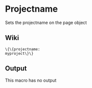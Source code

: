 Projectname
===========

Sets the projectname on the page object

Wiki
----

~~~~ {.sourceCode .python}
\{\{projectname:
myproject\}\}
~~~~

Output
------

This macro has no output
